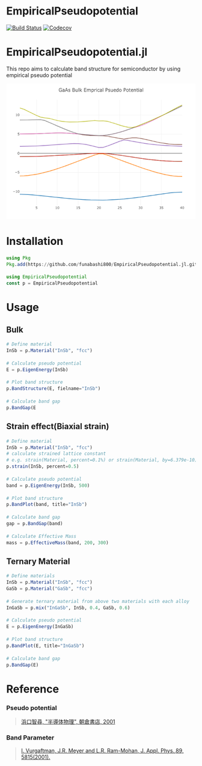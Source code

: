 # EmpiricalPseudopotential

[![Build Status](https://travis-ci.com/funabashi800/EmpiricalPseudopotential.jl.svg?branch=master)](https://travis-ci.com/funabashi800/EmpiricalPseudopotential.jl)
[![Codecov](https://codecov.io/gh/funabashi800/EmpiricalPseudopotential.jl/branch/master/graph/badge.svg)](https://codecov.io/gh/funabashi800/EmpiricalPseudopotential.jl)
# EmpiricalPseudopotential.jl

This repo aims to calculate band structure for semiconductor by using empirical pseudo potential 

![Emprical Pseudopotential](GaAs.png)

# Installation
```julia
using Pkg
Pkg.add(https://github.com/funabashi800/EmpiricalPseudopotential.jl.git)

using EmpiricalPseudopotential
const p = EmpiricalPseudopotential
```

# Usage

## Bulk
```julia
# Define material
InSb = p.Material("InSb", "fcc")

# Calculate pseudo potential
E = p.EigenEnergy(InSb)

# Plot band structure
p.BandStructure(E, fielname="InSb")

# Calculate band gap
p.BandGap(E
```

## Strain effect(Biaxial strain)
```julia
# Define material
InSb = p.Material("InSb", "fcc")
# calculate strained lattice constant
# e.g. strain(Material, percent=0.1%) or strain(Material, by=6.379e-10)
p.strain(InSb, percent=0.5)

# Calculate pseudo potential
band = p.EigenEnergy(InSb, 500)

# Plot band structure
p.BandPlot(band, title="InSb")

# Calculate band gap
gap = p.BandGap(band)

# Calculate Effective Mass
mass = p.EffectiveMass(band, 200, 300)
```

## Ternary Material
```julia
# Define materials
InSb = p.Material("InSb", "fcc")
GaSb = p.Material("GaSb", "fcc")

# Generate ternary material from above two materials with each alloy
InGaSb = p.mix("InGaSb", InSb, 0.4, GaSb, 0.6)

# Calculate pseudo potential
E = p.EigenEnergy(InGaSb)

# Plot band structure
p.BandPlot(E, title="InGaSb")

# Calculate band gap
p.BandGap(E)
```

# Reference

### Pseudo potential
> [浜口智尋, "半導体物理", 朝倉書店, 2001](https://www.asakura.co.jp/books/isbn/978-4-254-22145-9/)

### Band Parameter
> [I. Vurgaftman, J.R. Meyer and L.R. Ram-Mohan, J. Appl. Phys.,89, 5815(2001).](https://aip.scitation.org/doi/pdf/10.1063/1.1368156?class=pdf)
